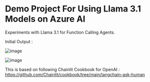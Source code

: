 # Demo Project For Using Llama 3.1 Models on Azure AI

Experiments with Llama 3.1 for Function Calling Agents.

Initial Output :



![image](https://github.com/user-attachments/assets/c0182ff0-1970-44bb-bda2-3a0e2bb82808)



![image](https://github.com/user-attachments/assets/96ebb05d-8ff3-47d9-9217-c9794821fe97)


This is based on following Chainlit Cookbook for OpenAI : https://github.com/Chainlit/cookbook/tree/main/langchain-ask-human


